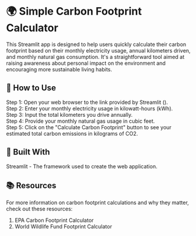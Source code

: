 # 🌍 Simple Carbon Footprint Calculator<br/>

This Streamlit app is designed to help users quickly calculate their carbon footprint based on their monthly electricity usage, annual kilometers driven, and monthly natural gas consumption. It's a straightforward tool aimed at raising awareness about personal impact on the environment and encouraging more sustainable living habits.

## 📝 How to Use
Step 1: Open your web browser to the link provided by Streamlit ().<br/>
Step 2: Enter your monthly electricity usage in kilowatt-hours (kWh).<br/>
Step 3: Input the total kilometers you drive annually.<br/>
Step 4: Provide your monthly natural gas usage in cubic feet.<br/>
Step 5: Click on the "Calculate Carbon Footprint" button to see your estimated total carbon emissions in kilograms of CO2. <br/>

## 🔧 Built With<br/>
Streamlit - The framework used to create the web application.<br/>

## 📚 Resources<br/>
For more information on carbon footprint calculations and why they matter, check out these resources:<br/>
1. EPA Carbon Footprint Calculator<br/>
2. World Wildlife Fund Footprint Calculator<br/>

